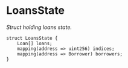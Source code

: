 # LoansState
*Struct holding loans state.*


```solidity
struct LoansState {
    Loan[] loans;
    mapping(address => uint256) indices;
    mapping(address => Borrower) borrowers;
}
```

